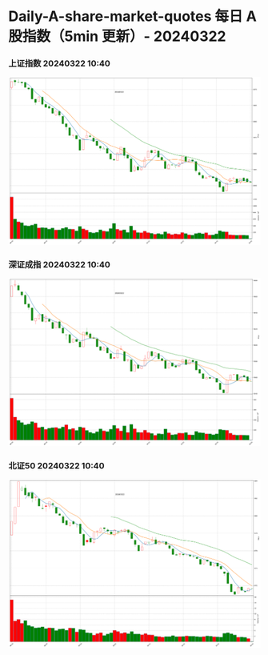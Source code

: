 
# Daily-A-share-market-quotes 每日 A 股指数（5min 更新）- 20240322

### 上证指数 20240322 10:40
![](./fig/2024/3/20240322-sh000001.png)

### 深证成指 20240322 10:40
![](./fig/2024/3/20240322-sz399001.png)

### 北证50 20240322 10:40
![](./fig/2024/3/20240322-bj899050.png)
